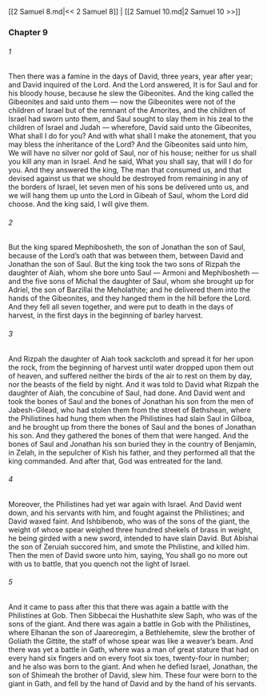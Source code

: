 [[2 Samuel 8.md|<< 2 Samuel 8]]  |  [[2 Samuel 10.md|2 Samuel 10 >>]]

### Chapter 9
###### 1
Then there was a famine in the days of David, three years, year after year; and David inquired of the Lord. And the Lord answered, It is for Saul and for his bloody house, because he slew the Gibeonites. And the king called the Gibeonites and said unto them — now the Gibeonites were not of the children of Israel but of the remnant of the Amorites, and the children of Israel had sworn unto them, and Saul sought to slay them in his zeal to the children of Israel and Judah — wherefore, David said unto the Gibeonites, What shall I do for you? And with what shall I make the atonement, that you may bless the inheritance of the Lord? And the Gibeonites said unto him, We will have no silver nor gold of Saul, nor of his house; neither for us shall you kill any man in Israel. And he said, What you shall say, that will I do for you. And they answered the king, The man that consumed us, and that devised against us that we should be destroyed from remaining in any of the borders of Israel, let seven men of his sons be delivered unto us, and we will hang them up unto the Lord in Gibeah of Saul, whom the Lord did choose. And the king said, I will give them.

###### 2
But the king spared Mephibosheth, the son of Jonathan the son of Saul, because of the Lord’s oath that was between them, between David and Jonathan the son of Saul. But the king took the two sons of Rizpah the daughter of Aiah, whom she bore unto Saul — Armoni and Mephibosheth — and the five sons of Michal the daughter of Saul, whom she brought up for Adriel, the son of Barzillai the Meholathite; and he delivered them into the hands of the Gibeonites, and they hanged them in the hill before the Lord. And they fell all seven together, and were put to death in the days of harvest, in the first days in the beginning of barley harvest.

###### 3
And Rizpah the daughter of Aiah took sackcloth and spread it for her upon the rock, from the beginning of harvest until water dropped upon them out of heaven, and suffered neither the birds of the air to rest on them by day, nor the beasts of the field by night. And it was told to David what Rizpah the daughter of Aiah, the concubine of Saul, had done. And David went and took the bones of Saul and the bones of Jonathan his son from the men of Jabesh-Gilead, who had stolen them from the street of Bethshean, where the Philistines had hung them when the Philistines had slain Saul in Gilboa, and he brought up from there the bones of Saul and the bones of Jonathan his son. And they gathered the bones of them that were hanged. And the bones of Saul and Jonathan his son buried they in the country of Benjamin, in Zelah, in the sepulcher of Kish his father, and they performed all that the king commanded. And after that, God was entreated for the land.

###### 4
Moreover, the Philistines had yet war again with Israel. And David went down, and his servants with him, and fought against the Philistines; and David waxed faint. And Ishbibenob, who was of the sons of the giant, the weight of whose spear weighed three hundred shekels of brass in weight, he being girded with a new sword, intended to have slain David. But Abishai the son of Zeruiah succored him, and smote the Philistine, and killed him. Then the men of David swore unto him, saying, You shall go no more out with us to battle, that you quench not the light of Israel.

###### 5
And it came to pass after this that there was again a battle with the Philistines at Gob. Then Sibbecai the Hushathite slew Saph, who was of the sons of the giant. And there was again a battle in Gob with the Philistines, where Elhanan the son of Jaareoregim, a Bethlehemite, slew the brother of Goliath the Gittite, the staff of whose spear was like a weaver’s beam. And there was yet a battle in Gath, where was a man of great stature that had on every hand six fingers and on every foot six toes, twenty-four in number; and he also was born to the giant. And when he defied Israel, Jonathan, the son of Shimeah the brother of David, slew him. These four were born to the giant in Gath, and fell by the hand of David and by the hand of his servants.